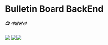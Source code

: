 # Bulletin Board BackEnd 
##### 📺 개발환경
<img src="https://img.shields.io/badge/Framework-%23121011?style=for-the-badge">
<img src="https://img.shields.io/badge/springboot-6DB33F?style=for-the-badge&logo=springboot&logoColor=white"><img src="https://img.shields.io/badge/2.7.13-515151?style=for-the-badge">
